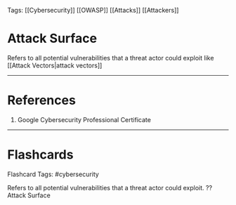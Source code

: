 Tags: [[Cybersecurity]] [[OWASP]] [[Attacks]] [[Attackers]]
# Attack Surface

Refers to all potential vulnerabilities that a threat actor could exploit like [[Attack Vectors|attack vectors]]

---
# References

1. Google Cybersecurity Professional Certificate

---
# Flashcards

Flashcard Tags: #cybersecurity 

Refers to all potential vulnerabilities that a threat actor could exploit.
??
Attack Surface
<!--SR:!2024-04-30,3,250!2024-04-28,1,230-->